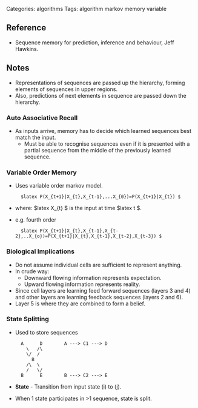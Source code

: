 Categories: algorithms
Tags: algorithm
      markov
      memory
      variable
      
## Reference ##

- Sequence memory for prediction, inference and behaviour, Jeff Hawkins.

## Notes ##

- Representations of sequences are passed up the hierarchy, forming elements of sequences in upper regions.
- Also, predictions of next elements in sequence are passed down the hierarchy.

### Auto Associative Recall ###

- As inputs arrive, memory has to decide which learned sequences best match the input.
  - Must be able to recognise sequences even if it is presented with a partial sequence from the middle of the previously learned sequence.

### Variable Order Memory ###

- Uses variable order markov model.

        $latex P(X_{t+1}|X_{t},X_{t-1},...X_{0})=P(X_{t+1}|X_{t}) $

- where: $latex X_{t} $ is the input at time $latex t $.
- e.g. fourth order

        $latex P(X_{t+1}|X_{t},X_{t-1},X_{t-2},..X_{o})=P(X_{t+1}|X_{t},X_{t-1},X_{t-2},X_{t-3}) $

### Biological Implications ###

- Do not assume individual cells are sufficient to represent anything.
- In crude way:
  - Downward flowing information represents expectation.
  - Upward flowing information represents reality.
- Since cell layers are learning feed forward sequences (layers 3 and 4) and other layers are learning feedback sequences (layers 2 and 6).
- Layer 5 is where they are combined to form a belief.


### State Splitting ###

- Used to store sequences

        A      D        A ---> C1 ---> D
          \   /\
          \/  /
            B  
          /\  \
          /   \/
        B      E        B ---> C2 ---> E


- **State** - Transition from input state (i) to (j).
- When 1 state participates in >1 sequence, state is split.

